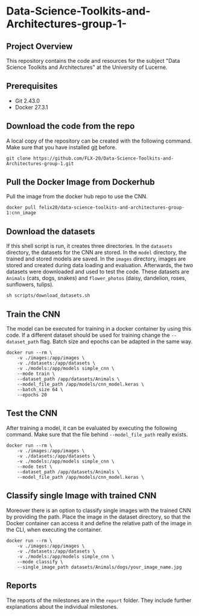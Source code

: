 # Data-Science-Toolkits-and-Architectures-group-1-

## Project Overview
This repository contains the code and resources for the subject "Data Science Toolkits and Architectures" at the University of Lucerne.

## Prerequisites
- Git 2.43.0
- Docker 27.3.1

## Download the code from the repo
A local copy of the repository can be created with the following command. Make sure that you have installed [git](https://git-scm.com/book/en/v2/Getting-Started-Installing-Git) before.
```shell
git clone https://github.com/FLX-20/Data-Science-Toolkits-and-Architectures-group-1.git
```

## Pull the Docker Image from Dockerhub
Pull the image from the docker hub repo to use the CNN.
```shell
docker pull felix20/data-science-toolkits-and-architectures-group-1:cnn_image
```

## Download the datasets
If this shell script is run, it creates three directories.
In the `datasets` directory, the datasets for the CNN are stored.
In the `model` directory, the trained and stored models are saved.
In the `images` directory, images are stored and created during data loading and evaluation.
Afterwards, the two datasets were downloaded and used to test the code. These datasets are `Animals` (cats, dogs, snakes) and `flower_photos` (daisy, dandelion, roses, sunflowers, tulips). 
```shell
sh scripts/download_datasets.sh
```

## Train the CNN
The model can be executed for training in a docker container by using this code. If a different dataset should be used for training change the `--dataset_path` flag. Batch size and epochs can be adapted in the same way. 
```shell
docker run --rm \
    -v ./images:/app/images \
    -v ./datasets:/app/datasets \
    -v ./models:/app/models simple_cnn \
    --mode train \
    --dataset_path /app/datasets/Animals \
    --model_file_path /app/models/cnn_model.keras \
    --batch_size 64 \
    --epochs 20
```

## Test the CNN
After training a model, it can be evaluated by executing the following command. Make sure that the file behind `--model_file_path` really exists.
```shell
docker run --rm \
    -v ./images:/app/images \
    -v ./datasets:/app/datasets \
    -v ./models:/app/models simple_cnn \
    --mode test \
    --dataset_path /app/datasets/Animals \
    --model_file_path /app/models/cnn_model.keras \
```

## Classify single Image with trained CNN
Moreover there is an option to classify single images with the trained CNN by providing the path.
Place the image in the dataset directory, so that the Docker container can access it and define the relative path of the image in the CLI, when executing the container. 
```shell
docker run --rm \
    -v ./images:/app/images \
    -v ./datasets:/app/datasets \
    -v ./models:/app/models simple_cnn \
    --mode classify \
    --single_image_path datasets/Animals/dogs/your_image_name.jpg
```

## Reports
The reports of the milestones are in the `report` folder. They include further explanations about the individual milestones. 